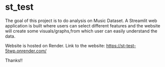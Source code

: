 # st_test

The goal of this project is to do analysis on Music Dataset.
A Streamlit web application is built where users can select different features and the website will create some visuals/graphs,from which user can easily understand the data.

Website is hosted on Render.
Link to the website: https://st-test-5twp.onrender.com/

Thanks!!
